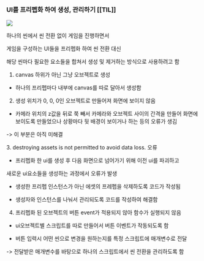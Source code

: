 
### UI를 프리펩화 하여 생성, 관리하기 [[TIL]]

[![](https://blogger.googleusercontent.com/img/a/AVvXsEgYIVz2A1AHQDoNQ_qESs6yYGsIZNLYccg77acP8v7s5jgWdPwBhfRGC25s0qeutFSq-gqWqGry7KqyvbC_mTB7pwfbCQBRXxWg22z8SMsJeRWwoWBd6EhtfClNGZ-FS0h6FJGlhUnMqdRguLn0qRr5ZiOee7LALRRA47wM4DI1VVV_elEBwVK1WmLuJnzN)](https://www.blogger.com/blog/post/edit/3583706664799492072/1032405186525581371#)

  

하나의 씬에서 씬 전환 없이 게임을 진행하면서

게임을 구성하는 UI들을 프리펩화 하여 씬 전환 대신

해당 씬마다 필요한 요소들을 합쳐서 생성 및 제거하는 방식으로 사용하려고 함

  

1. canvas 하위가 아닌 그냥 오브젝트로 생성

- 하나의 프리펩마다 내부에 canvas를 따로 달아서 생성함

  

2. 생성 위치가 0, 0, 0인 오브젝트로 만들어져 화면에 보이지 않음

- 카메라 위치의 z값을 뒤로 쭉 빼서 카메라와 오브젝트 사이의 간격을 만들어 화면에 보이도록 만들었으나 상황마다 뒷 배경이 보이거나 하는 등의 오류가 생김 

-> 이 부분은 아직 미해결

  

3. destroying assets is not permitted to avoid data loss. 오류

- 프리펩화 한 ui를 생성 후 다음 화면으로 넘어가기 위해 이전 ui를 파괴하고 

새로운 ui요소들을 생성하는 과정에서 오류가 발생

- 생성한 프리펩 인스턴스가 아닌 에셋의 프레펩을 삭제하도록 코드가 작성됨

- 생성자와 인스턴스를 나눠서 관리되도록 코드를 작성하여 해결함

  

4. 프리펩화 된 오브젝트의 버튼 event가 적용되지 않아 함수가 실행되지 않음

- ui오브젝트별 스크립트를 따로 만들어서 버튼 이벤트가 작동되도록 함

- 버튼 입력시 어떤 씬으로 변경을 원하는지를 특정 스크립트에 매개변수로 전달

-> 전달받은 매개변수를 바탕으로 하나의 스크립트에서 씬 전환을 관리하도록 함